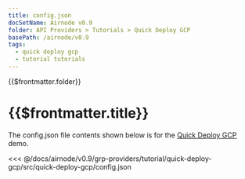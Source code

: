 ```yaml
---
title: config.json
docSetName: Airnode v0.9
folder: API Providers > Tutorials > Quick Deploy GCP
basePath: /airnode/v0.9
tags:
  - quick deploy gcp
  - tutorial tutorials
---
```


<TitleSpan>{{$frontmatter.folder}}</TitleSpan>

# {{$frontmatter.title}}

<VersionWarning/>

The config.json file contents shown below is for the [Quick Deploy GCP](./)
demo.

<!-- prettier-ignore -->
<<< @/docs/airnode/v0.9/grp-providers/tutorial/quick-deploy-gcp/src/quick-deploy-gcp/config.json
